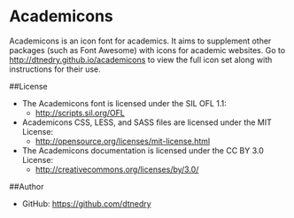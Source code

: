 Academicons
===========
Academicons is an icon font for academics. It aims to supplement other packages (such as Font Awesome) with icons for academic websites. Go to http://dtnedry.github.io/academicons to view the full icon set along with instructions for their use.

##License
- The Academicons font is licensed under the SIL OFL 1.1:
  - http://scripts.sil.org/OFL
- Academicons CSS, LESS, and SASS files are licensed under the MIT License:
  - http://opensource.org/licenses/mit-license.html
- The Academicons documentation is licensed under the CC BY 3.0 License:
  - http://creativecommons.org/licenses/by/3.0/

##Author
- GitHub: https://github.com/dtnedry
